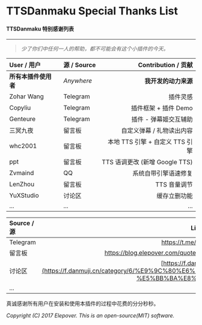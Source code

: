 # TTSDanmaku Special Thanks List
#### TTSDanmaku 特别感谢列表

----------

> *少了你们中任何一人的帮助，都不可能会有这个小插件的今天。*

| User / 用户 | 源 / Source | Contribution / 贡献 |
| :------ | :------ | ------: |
| **所有本插件使用者** | *Anywhere* | **我开发的动力来源** |
| Zohar Wang | Telegram | 插件灵感 |
| Copyliu | Telegram | 插件框架 + 插件 Demo |
| Genteure | Telegram | 插件 - 弹幕姬交互辅助 |
| 三冥九夜 | 留言板 |自定义弹幕 / 礼物读出内容 |
| whc2001 | 留言板 | 本地 TTS 引擎 + 自定义 TTS 引擎 |
| ppt | 留言板 | TTS 语调更改 (新增 Google TTS) |
| Zvmaind | QQ | 系统自带引擎语速修复 |
| LenZhou | 留言板 | TTS 音量调节 |
| YuXStudio | 讨论区 | 缓存立删功能 |
| ... | ... | ... |

| Source / 源 | Link / 链接 |
| :------ | ------: |
| Telegram | https://t.me/kruintian |
| 留言板 | https://blog.elepover.com/quoteLeft.html |
| 讨论区 | [https://f.danmuji.cn](https://f.danmuji.cn/category/6/%E9%9C%80%E6%B1%82-%E5%BB%BA%E8%AE%AE) |
| ... | ... |

真诚感谢所有用户在安装和使用本插件的过程中花费的分分秒秒。

*Copyright (C) 2017 Elepover.*
*This is an open-source(MIT) software.*
